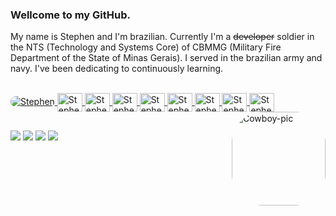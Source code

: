 ### Wellcome to my GitHub.

My name is Stephen and I'm brazilian. Currently I'm a <del>developer</del> soldier in the NTS (Technology and Systems Core) of CBMMG (Military Fire Department of the State of Minas Gerais). I served in the brazilian army and navy. I've been dedicating to continuously learning.

<!--<div align="center">
  <a href="https://github.com/stephenroque">
  <img height="180em" src="https://github-readme-stats.vercel.app/api?username=stephenroque&show_icons=true&theme=darcula&include_all_commits=true&count_private=true"/>
  <img height="180em" src="https://github-readme-stats.vercel.app/api/top-langs/?username=stephenroque&layout=compact&langs_count=7&theme=darcula"/>
  </a>
</div>-->
<div style="display: inline_block"><br>
  <a href="https://github.com/stephenroque">
  <img alt="Stephen"  style="border-radius:50px;" src="https://mundocaipira.com.br/NTS.png">
  <img align="center" alt="Stephen-HTML" height="30" width="40" src="https://cdn.jsdelivr.net/gh/devicons/devicon/icons/html5/html5-original.svg">
  <img align="center" alt="Stephen-CSS" height="30" width="40" src="https://cdn.jsdelivr.net/gh/devicons/devicon/icons/css3/css3-original.svg">
  <img align="center" alt="Stephen-JS" height="30" width="40" src="https://cdn.jsdelivr.net/gh/devicons/devicon/icons/javascript/javascript-original.svg">
  <img align="center" alt="Stephen-PHP" height="30" width="40" src="https://cdn.jsdelivr.net/gh/devicons/devicon/icons/php/php-original.svg">
  <img align="center" alt="Stephen-MySql" height="30" width="40" src="https://cdn.jsdelivr.net/gh/devicons/devicon/icons/mysql/mysql-original.svg">
  <img align="center" alt="Stephen-GIMP" height="30" width="40" src="https://cdn.jsdelivr.net/gh/devicons/devicon/icons/gimp/gimp-original.svg">
  <img align="center" alt="Stephen-GIT" height="30" width="40" src="https://cdn.jsdelivr.net/gh/devicons/devicon/icons/git/git-original.svg">
  <img align="center" alt="Stephen-VS" height="30" width="40" src="https://cdn.jsdelivr.net/gh/devicons/devicon/icons/vscode/vscode-original.svg">
  </a>
  <a href="https://github.com/stephenroque">
  <img align="right" alt="Cowboy-pic" height="150" style="border-radius:50px;" src="https://www.bombeiros.mg.gov.br/images/logo.png">
  </a>
</div>

##

<div> 
  <a href="https://www.linkedin.com/in/stephenroque/" target="_blank"><img src="https://img.shields.io/badge/-LinkedIn-%230077B5?style=for-the-badge&logo=linkedin&logoColor=white" target="_blank"></a> 
  <a href="https://instagram.com/stephen.roque" target="_blank"><img src="https://img.shields.io/badge/-Instagram-%23E4405F?style=for-the-badge&logo=instagram&logoColor=white" target="_blank"></a>
 	<a href="https://www.twitch.tv/stephenroque" target="_blank"><img src="https://img.shields.io/badge/Twitch-9146FF?style=for-the-badge&logo=twitch&logoColor=white" target="_blank"></a>
  <a href = "mailto:stephen.roque@gmail.com"><img src="https://img.shields.io/badge/-Gmail-%23333?style=for-the-badge&logo=gmail&logoColor=white" target="_blank"></a>
</div>

